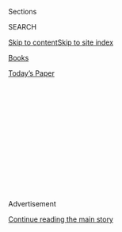 <div id="app">

<div>

<div>

<div>

<div class="NYTAppHideMasthead css-1q2w90k e1suatyy0">

<div class="section css-ui9rw0 e1suatyy2">

<div class="css-eph4ug er09x8g0">

<div class="css-6n7j50">

</div>

<span class="css-1dv1kvn">Sections</span>

<div class="css-10488qs">

<span class="css-1dv1kvn">SEARCH</span>

</div>

[Skip to content](#site-content)[Skip to site
index](#site-index)

</div>

<div id="masthead-section-label" class="css-1wr3we4 eaxe0e00">

[Books](https://www.nytimes.com/section/books)

</div>

<div class="css-10698na e1huz5gh0">

</div>

</div>

<div id="masthead-bar-one" class="section hasLinks css-15hmgas e1csuq9d3">

<div class="css-uqyvli e1csuq9d0">

</div>

<div class="css-1uqjmks e1csuq9d1">

</div>

<div class="css-9e9ivx">

[](https://myaccount.nytimes.com/auth/login?response_type=cookie&client_id=vi)

</div>

<div class="css-1bvtpon e1csuq9d2">

[Today’s
Paper](https://www.nytimes.com/section/todayspaper)

</div>

</div>

</div>

</div>

<div data-aria-hidden="false">

<div id="site-content" data-role="main">

<div>

<div class="css-1aor85t" style="opacity:0.000000001;z-index:-1;visibility:hidden">

<div class="css-1hqnpie">

<div class="css-epjblv">

<span class="css-17xtcya">[Books](/section/books)</span><span class="css-x15j1o">|</span><span class="css-fwqvlz">James
Silberman, Editor Who Nurtured Literary Careers, Dies at
93</span>

</div>

<div class="css-k008qs">

<div class="css-1iwv8en">

<span class="css-18z7m18"></span>

<div>

</div>

</div>

<span class="css-1n6z4y">https://nyti.ms/2BSK4wA</span>

<div class="css-1705lsu">

<div class="css-4xjgmj">

<div class="css-4skfbu" data-role="toolbar" data-aria-label="Social Media Share buttons, Save button, and Comments Panel with current comment count" data-testid="share-tools">

  - 
  - 
  - 
  - 
    
    <div class="css-6n7j50">
    
    </div>

  - 

</div>

</div>

</div>

</div>

</div>

</div>

<div id="NYT_TOP_BANNER_REGION" class="css-13pd83m">

</div>

<div id="top-wrapper" class="css-1sy8kpn">

<div id="top-slug" class="css-l9onyx">

Advertisement

</div>

[Continue reading the main
story](#after-top)

<div class="ad top-wrapper" style="text-align:center;height:100%;display:block;min-height:250px">

<div id="top" class="place-ad" data-position="top" data-size-key="top">

</div>

</div>

<div id="after-top">

</div>

</div>

<div>

<div id="sponsor-wrapper" class="css-1hyfx7x">

<div id="sponsor-slug" class="css-19vbshk">

Supported by

</div>

[Continue reading the main
story](#after-sponsor)

<div id="sponsor" class="ad sponsor-wrapper" style="text-align:center;height:100%;display:block">

</div>

<div id="after-sponsor">

</div>

</div>

<div class="css-186x18t">

</div>

<div class="css-1vkm6nb ehdk2mb0">

# James Silberman, Editor Who Nurtured Literary Careers, Dies at 93

</div>

At Random House and elsewhere, including his own Summit imprint, he
worked with James Baldwin, Marilyn French, Hunter S. Thompson and many
others.

<div class="css-79elbk" data-testid="photoviewer-wrapper">

<div class="css-z3e15g" data-testid="photoviewer-wrapper-hidden">

</div>

<div class="css-1a48zt4 ehw59r15" data-testid="photoviewer-children">

![<span class="css-16f3y1r e13ogyst0" data-aria-hidden="true">The editor
James Silberman in an undated photo. He helped propel the careers of a
distinguished roster of authors.
</span><span class="css-cnj6d5 e1z0qqy90" itemprop="copyrightHolder"><span class="css-1ly73wi e1tej78p0">Credit...</span><span><span>via
Silberman
family</span></span></span>](https://static01.nyt.com/images/2020/07/30/obituaries/Silberman1/Silberman1-articleLarge.jpg?quality=75&auto=webp&disable=upscale)

</div>

</div>

<div class="css-18e8msd">

<div class="css-vp77d3 epjyd6m0">

<div class="css-hus3qt ey68jwv0" data-aria-hidden="true">

[![Sam
Roberts](https://static01.nyt.com/images/2018/02/20/multimedia/author-sam-roberts/author-sam-roberts-thumbLarge.jpg
"Sam Roberts")](https://www.nytimes.com/by/sam-roberts)

</div>

<div class="css-1baulvz">

By [<span class="css-1baulvz last-byline" itemprop="name">Sam
Roberts</span>](https://www.nytimes.com/by/sam-roberts)

</div>

</div>

  - Aug. 1,
    2020

  - 
    
    <div class="css-4xjgmj">
    
    <div class="css-d8bdto" data-role="toolbar" data-aria-label="Social Media Share buttons, Save button, and Comments Panel with current comment count" data-testid="share-tools">
    
      - 
      - 
      - 
      - 
        
        <div class="css-6n7j50">
        
        </div>
    
      - 
    
    </div>
    
    </div>

</div>

</div>

<div class="section meteredContent css-1r7ky0e" name="articleBody" itemprop="articleBody">

<div class="css-1fanzo5 StoryBodyCompanionColumn">

<div class="css-53u6y8">

James Silberman, a revered book editor whose meticulousness, intuition
and patience helped propel the publishing careers of a distinguished
roster of authors, including James Baldwin, Marilyn French, Hunter S.
Thompson and Alvin Toffler, died on July 26 at his home in Manhattan. He
was 93.

His son, Michael, said the cause was complications of a stroke.

Mr. Silberman was “a man who knows how to edit a manuscript, to read a
manuscript and to publish a manuscript,” another of his authors, Elie
Wiesel, told [The New York
Times](https://www.nytimes.com/1991/10/30/business/the-media-business-head-of-summit-books-is-said-to-be-leaving.html)
in 1991.

Mr. Silberman’s career path was serendipitous. A government major at
Harvard, he enrolled in the Radcliffe Publishing Course (now the
Columbia Publishing Course) after graduating in 1950, then got hired in
the shipping department of The Writer, which, he recalled in an oral
history, was in the business of “selling a magazine to aspiring writers,
telling them how to become rich and famous.”

He found an advertising job at Little, Brown & Company, then became a
publicist for the Dial Press in New York in 1953. When the company’s
sole editor left to have her second child, he was promoted to replace
her and assumed the title that would define his vocation.

</div>

</div>

<div class="css-1fanzo5 StoryBodyCompanionColumn">

<div class="css-53u6y8">

After Alfred A. Knopf, James Baldwin’s first publisher, rejected
“Giovanni’s Room” because they felt its gay white characters might
alienate Mr. Baldwin’s Black audience, Mr. Silberman scooped it up for
Dial. He went on to edit Mr. Baldwin’s “Another Country” and “The Fire
Next Time.”

In 1963, Mr. Silberman was lured to Random House as senior editor by
Bennett Cerf, the company’s co-founder, who later named him editor in
chief and publisher of adult trade books.

Joining an impressive editorial team that included Robert Loomis, Jason
Epstein and Joe Fox, Mr. Silberman published Hunter S. Thompson’s
“Hell’s Angels” (1967), Alvin Toffler’s “Future Shock” (1970),
Stewart Brand’s “The Last Whole Earth Catalog” (1971, in association
with the Portola Institute), David Halberstam’s “The Best and the
Brightest” (1972) and E.L. Doctorow’s “The Book of Daniel” (1971) and
“Ragtime” (1975).

Mr. Silberman left Random House in 1975 after refusing to fire Selma
Shapiro, the company’s vice president for publicity, with whom he was
having an affair and whom he later married; he blamed the company’s
“moral rigidity.” He was immediately hired by Richard E. Snyder, Simon
& Schuster’s competitive chairman, to launch his own imprint, Summit
Books.

</div>

</div>

<div class="css-79elbk" data-testid="photoviewer-wrapper">

<div class="css-z3e15g" data-testid="photoviewer-wrapper-hidden">

</div>

<div class="css-1a48zt4 ehw59r15" data-testid="photoviewer-children">

![<span class="css-16f3y1r e13ogyst0" data-aria-hidden="true">Among the
noteworthy books Mr. Silberman published were novels by James Baldwin
and Marilyn French.
</span><span class="css-cnj6d5 e1z0qqy90" itemprop="copyrightHolder"><span class="css-1ly73wi e1tej78p0">Credit...</span><span>.</span></span>](https://static01.nyt.com/images/2020/07/30/obituaries/30Silberman2/30Silberman2-articleLarge.jpg?quality=75&auto=webp&disable=upscale)

</div>

</div>

<div class="css-1fanzo5 StoryBodyCompanionColumn">

<div class="css-53u6y8">

At Summit he published [Marilyn
French](https://www.nytimes.com/2009/05/04/arts/04french.html)’s debut
novel, “The Women’s Room” (1977), which sold some 20 million copies;
Seymour Hersh’s “The Price of Power: Kissinger in the Nixon White House”
(1983); and Oliver Sacks’s “The Man Who Mistook His Wife for a Hat”
(1985).

</div>

</div>

<div class="css-1fanzo5 StoryBodyCompanionColumn">

<div class="css-53u6y8">

“Jim could see things in what I was doing as a reporter that I did not
see,” Mr. Hersh said by email, citing his books on Mr. Kissinger and
John F. Kennedy. “Amidst constant negative pressure from the subjects,
he never flinched and had my back all the way.”

Mr. Silberman lost his job at Summit in 1991 when the imprint was
eliminated to cut costs. He was a vice president and senior editor at
Little Brown until 1998 and then established James H. Silberman Books.

Over the course of his career, his authors also included Muhammad Ali,
Betty Friedan, George Goodman (who wrote about economics under the name
Adam Smith), John Irving and Chris Matthews, whom he encouraged to write
“Hardball: How Politics Is Played Told by One Who Knows the Game”
(1988).

“He spotted a piece I’d done for The New Republic as Tip O’Neill’s guy
going to daily war with the Reagan White House,” Mr. Matthews said by
email. “He asked me to write a book about the inside political world to
match ‘The Money Game,’” Mr. Goodman’s influential 1968 book. “It became
‘Hardball.’”

Invoking the editor who fostered Hemingway and Fitzgerald, Mr. Matthews
said, “Jim was my Max Perkins.”

James Henry Silberman was born on March 21, 1927, in Boston to Henry R.
Silberman, who ran a news clipping service and was the executive
director of the Massachusetts Progressive Party, and Dorothy (Conrad)
Silberman.

</div>

</div>

<div class="css-1fanzo5 StoryBodyCompanionColumn">

<div class="css-53u6y8">

After graduating from Cambridge Latin School, he served in the Army
after World War II and then attended Harvard.

He married [Leona
Nevler](https://www.nytimes.com/2005/12/15/arts/leona-nevler-editor-dies-at-79-shepherded-peyton-place.html),
an editor, in 1960; they divorced in 1976. In 1986 he married [Ms.
Shapiro](https://www.nytimes.com/1986/08/27/style/selma-shapiro-wed-to-james-silberman.html),
who survives him, along with two children from his first marriage,
Michael and Ellen Silberman; his sister, Dorothy Altman; and four
grandchildren.

Mr. Silberman was a natty dresser, a dashing wheelman (he became an
amateur pilot at 50 and drove a Mazda RX-7 convertible sports car on
weekends) and a scrupulous wordsmith who at 86, even after suffering a
stroke, finished editing two books.

Mr. Cerf, who took pride in all his top editors, said in the mid-1960s
that “the best one of all for the purposes of great corporate handling
of manuscripts is Jim Silberman, who is now being made editor in chief,
because he’s the one willing to do all of the dirty work of seeing what
happens to all of these manuscripts.”

Among the authors with whom Mr. Silberman had especially tortured
relationships was Mr. Thompson, the gonzo journalist who wrote books
about “Fear and Loathing” and whose struggle to write a book tentatively
called “The Death of the American Dream” is recorded in his letters to
Mr. Silberman in books edited by Douglas Brinkley.

Mr. Silberman once said of Mr. Thompson, “Your method of research is to
tie yourself to a railroad track when you know a train is coming to it,
and see what happens.” And, when [Mr.
Thompson](https://www.nytimes.com/2005/02/21/books/hunter-s-thompson-67-author-commits-suicide.html)
killed himself at 67 in 2005, Mr. Silberman remarked, “He spent his life
in search of an honest man, and he seldom found any.”

Coaxing a book out of Mr. Thompson, or for that matter a more
conventional writer, meant “helping the author write the best book he or
she can write at that moment in time,” which requires that “every time
you turn that page, you are open and hopeful,” Mr. Silberman once said.

“It’s very difficult to think your way into a story,” he added. “You
have to feel your way into it, which requires you to approach the
manuscript with a certain kind of naïveté. You have to return to the
kind of reader all of us once were.”

</div>

</div>

</div>

<div>

</div>

<div>

</div>

<div>

</div>

<div>

<div id="bottom-wrapper" class="css-1ede5it">

<div id="bottom-slug" class="css-l9onyx">

Advertisement

</div>

[Continue reading the main
story](#after-bottom)

<div id="bottom" class="ad bottom-wrapper" style="text-align:center;height:100%;display:block;min-height:90px">

</div>

<div id="after-bottom">

</div>

</div>

</div>

</div>

</div>

## Site Index

<div>

</div>

## Site Information Navigation

  - [© <span>2020</span> <span>The New York Times
    Company</span>](https://help.nytimes.com/hc/en-us/articles/115014792127-Copyright-notice)

<!-- end list -->

  - [NYTCo](https://www.nytco.com/)
  - [Contact
    Us](https://help.nytimes.com/hc/en-us/articles/115015385887-Contact-Us)
  - [Work with us](https://www.nytco.com/careers/)
  - [Advertise](https://nytmediakit.com/)
  - [T Brand Studio](http://www.tbrandstudio.com/)
  - [Your Ad
    Choices](https://www.nytimes.com/privacy/cookie-policy#how-do-i-manage-trackers)
  - [Privacy](https://www.nytimes.com/privacy)
  - [Terms of
    Service](https://help.nytimes.com/hc/en-us/articles/115014893428-Terms-of-service)
  - [Terms of
    Sale](https://help.nytimes.com/hc/en-us/articles/115014893968-Terms-of-sale)
  - [Site
    Map](https://spiderbites.nytimes.com)
  - [Help](https://help.nytimes.com/hc/en-us)
  - [Subscriptions](https://www.nytimes.com/subscription?campaignId=37WXW)

</div>

</div>

</div>

</div>
